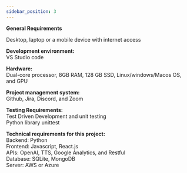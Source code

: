 ```yaml
---
sidebar_position: 3
---
```


**General Requirements**

Desktop, laptop or a mobile device with internet access

**Development environment:**  
VS Studio code

**Hardware:**  
Dual-core processor, 8GB RAM, 128 GB SSD, Linux/windows/Macos OS, and GPU

**Project management system:**  
Github, Jira, Discord, and Zoom

**Testing Requirements:**  
Test Driven Development and unit testing  
Python library unittest

**Technical requirements for this project:**  
Backend: Python  
Frontend: Javascript, React.js  
APIs: OpenAI, TTS, Google Analytics, and Restful  
Database: SQLite, MongoDB  
Server: AWS or Azure


